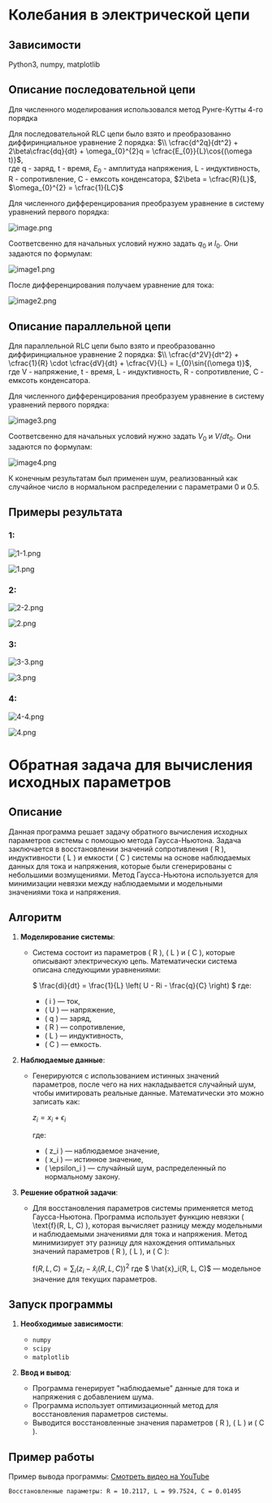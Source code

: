 # Колебания в электрической цепи

## Зависимости
Python3, numpy, matplotlib

## Описание последовательной цепи
Для численного моделирования использовался метод Рунге-Кутты 4-го порядка

Для последовательной RLC цепи было взято и преобразованно диффиринциальное уравнение 2 порядка:
$\\ \cfrac{d^2q}{dt^2} + 2\beta\cfrac{dq}{dt} + \omega_{0}^{2}q = \cfrac{E_{0}}{L}\cos{(\omega t)}$,  
где q - заряд, t - время, $E_{0}$ - амплитуда напряжения, L - индуктивность, R - сопротивление, С - емксоть конденсатора, $2\beta = \cfrac{R}{L}$, $\omega_{0}^{2} = \cfrac{1}{LC}$

Для численного дифференцирования преобразуем уравнение в систему уравнений первого порядка:

![image.png](images/image.png) 

Соответсвенно для начальных условий нужно задать $q_{0}$ и $I_{0}$. Они задаются по формулам:

![image1.png](images/image1.png) 

После дифференцирования получаем уравнение для тока:

![image2.png](images/image2.png) 

## Описание параллельной цепи
Для параллельной RLC цепи было взято и преобразованно диффиринциальное уравнение 2 порядка:
$\\ \cfrac{d^2V}{dt^2} + \cfrac{1}{R} \cdot \cfrac{dV}{dt} + \cfrac{V}{L} = I_{0}\sin{(\omega t)}$,  
где V - напряжение, t - время, L - индуктивность, R - сопротивление, С - емксоть конденсатора.

Для численного дифференцирования преобразуем уравнение в систему уравнений первого порядка:

![image3.png](images/image3.png) 

Соответсвенно для начальных условий нужно задать $V_{0}$ и $V/dt_{0}$. Они задаются по формулам:

![image4.png](images/image4.png) 

К конечным результатам был применен шум, реализованный как случайное число в нормальном распределении c параметрами 0 и 0.5.

## Примеры результата

### 1:

![1-1.png](images/1-1.png) 

![1.png](images/1.png)

### 2:

![2-2.png](images/2-2.png) 

![2.png](images/2.png)


### 3:

![3-3.png](images/3-3.png) 

![3.png](images/3.png)


### 4:

![4-4.png](images/4-4.png) 

![4.png](images/4.png)


# Обратная задача для вычисления исходных параметров

## Описание

Данная программа решает задачу обратного вычисления исходных параметров системы с помощью метода Гаусса-Ньютона. Задача заключается в восстановлении значений сопротивления \( R \), индуктивности \( L \) и емкости \( C \) системы на основе наблюдаемых данных для тока и напряжения, которые были сгенерированы с небольшими возмущениями. Метод Гаусса-Ньютона используется для минимизации невязки между наблюдаемыми и модельными значениями тока и напряжения.

## Алгоритм

1. **Моделирование системы**:
   - Система состоит из параметров \( R \), \( L \) и \( C \), которые описывают электрическую цепь. Математически система описана следующими уравнениями:
   
     $
     \frac{di}{dt} = \frac{1}{L} \left( U - Ri - \frac{q}{C} \right)
     $
     где:
     - \( i \) — ток,
     - \( U \) — напряжение,
     - \( q \) — заряд,
     - \( R \) — сопротивление,
     - \( L \) — индуктивность,
     - \( C \) — емкость.

2. **Наблюдаемые данные**:
   - Генерируются с использованием истинных значений параметров, после чего на них накладывается случайный шум, чтобы имитировать реальные данные. Математически это можно записать как:
   
     
     $z_i = x_i + \epsilon_i$
    
     где:
     - \( z_i \) — наблюдаемое значение,
     - \( x_i \) — истинное значение,
     - \( \epsilon_i \) — случайный шум, распределенный по нормальному закону.

3. **Решение обратной задачи**:
   - Для восстановления параметров системы применяется метод Гаусса-Ньютона. Программа использует функцию невязки \( \text{f}(R, L, C) \), которая вычисляет разницу между модельными и наблюдаемыми значениями для тока и напряжения. Метод минимизирует эту разницу для нахождения оптимальных значений параметров \( R \), \( L \), и \( C \):
   
     
     $\text{f}(R, L, C) = \sum_{i} \left( z_i - \hat{x}_i(R, L, C) \right)^2$
     где $ \hat{x}_i(R, L, C)$ — модельное значение для текущих параметров.


## Запуск программы

1. **Необходимые зависимости**:
   - `numpy`
   - `scipy`
   - `matplotlib`

2. **Ввод и вывод**:
   - Программа генерирует "наблюдаемые" данные для тока и напряжения с добавлением шума.
   - Программа использует оптимизационный метод для восстановления параметров системы.
   - Выводится восстановленные значения параметров \( R \), \( L \) и \( C \).

## Пример работы


Пример вывода программы:
[Смотреть видео на YouTube](https://www.youtube.com/watch?v=uPWY3GTxyaA)
```bash
Восстановленные параметры: R = 10.2117, L = 99.7524, C = 0.01495

